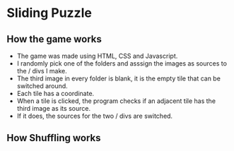 # Sliding Puzzle

## How the game works
* The game was made using HTML, CSS and Javascript.
* I randomly pick one of the folders and asssign the images as sources to the /<img> divs I make.
* The third image in every folder is blank, it is the empty tile that can be switched around.
* Each tile has a coordinate.
* When a tile is clicked, the program checks if an adjacent tile has the third image as its source.
* If it does, the sources for the two /<img> divs are switched.

## How Shuffling works
